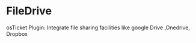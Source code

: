 # FileDrive
osTicket Plugin: Integrate file sharing facilities like google Drive ,Onedrive, Dropbox
